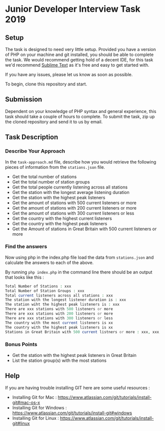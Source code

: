 # Junior Developer Interview Task 2019

## Setup

The task is designed to need very little setup. Provided you have a version of PHP on your machine and git installed, you should be able to complete the task. We would recommend getting hold of a decent IDE, for this task we'd recommend [Sublime Text](https://www.sublimetext.com/) as it's free and easy to get started with. 

If you have any issues, please let us know as soon as possible.



To begin, clone this repository and start.

## Submission

Dependent on your knowledge of PHP syntax and general experience, this task should take a couple of hours to complete.
To submit the task, zip up the cloned repository and send it to us by email.

## Task Description

### Describe Your Approach

In the `task-approach.md` file, describe how you would retrieve the following pieces of information from the `stations.json` file.

- Get the total number of stations
- Get the total number of station groups
- Get the total people currently listening across all stations
- Get the station with the longest average listening duration
- Get the station with the highest peak listeners
- Get the amount of stations with 500 current listeners or more
- Get the amount of stations with 200 current listeners or more
- Get the amount of stations with 300 current listeners or less
- Get the country with the highest current listeners
- Get the country with the highest peak listeners
- Get the Amount of stations in Great Britain with 500 current listeners or more

### Find the answers

Now using php in the index.php file load the data from `stations.json` and calculate the answers to each
of the above.

By running `php index.php` in the command line there should be an output that looks like this : 

```php
Total Number of Stations : xxx
Total Number of Station Groups : xxx
Total current listeners across all stations : xxx
The station with the longest listener duration is : xxx
The station wiht the highest peak listeners is : xxx
There are xxx stations with 500 listeners or more
There are xxx stations with 200 listeners or more
There are xxx stations with 300 listeners or less
The country with the most current listeners is xx 
The country with the highest peak listeners is xx
Stations in Great Britain with 500 current listners or more : xxx, xxx, xxx
```

### Bonus Points

- Get the station with the highest peak listeners in Great Britain
- List the station group(s) with the most stations

## Help

If you are having trouble installing GIT here are some useful resources : 

- Installing Git for Mac : https://www.atlassian.com/git/tutorials/install-git#mac-os-x
- Installing Git for Windows : https://www.atlassian.com/git/tutorials/install-git#windows
- Installing Git for Linux : https://www.atlassian.com/git/tutorials/install-git#linux


